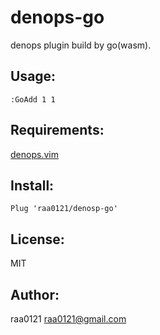 denops-go
=========
denops plugin build by go(wasm).

Usage:
------
```
:GoAdd 1 1
```

Requirements:
-------------
[denops.vim](https://github.com/vim-denops/denops.vim)

Install:
--------
```
Plug 'raa0121/denosp-go'
```

License:
--------
MIT

Author:
-------
raa0121 <raa0121@gmail.com>
